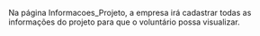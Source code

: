 Na página Informacoes_Projeto, a empresa irá cadastrar todas as informações do projeto para que o voluntário possa visualizar.